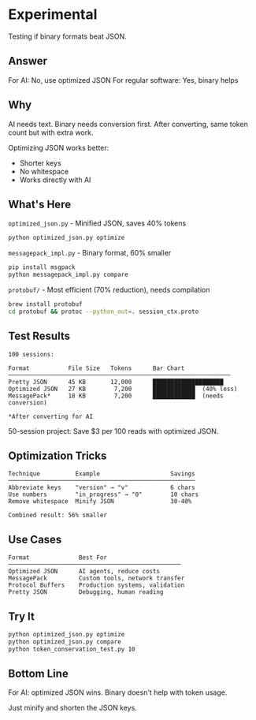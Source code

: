 # Experimental

Testing if binary formats beat JSON.

## Answer

For AI: No, use optimized JSON
For regular software: Yes, binary helps

## Why

AI needs text. Binary needs conversion first. After converting, same token count but with extra work.

Optimizing JSON works better:
- Shorter keys
- No whitespace
- Works directly with AI

## What's Here

`optimized_json.py` - Minified JSON, saves 40% tokens
```bash
python optimized_json.py optimize
```

`messagepack_impl.py` - Binary format, 60% smaller
```bash
pip install msgpack
python messagepack_impl.py compare
```

`protobuf/` - Most efficient (70% reduction), needs compilation
```bash
brew install protobuf
cd protobuf && protoc --python_out=. session_ctx.proto
```

## Test Results

```
100 sessions:

Format           File Size   Tokens      Bar Chart
───────────────────────────────────────────────────────────────
Pretty JSON      45 KB       12,000      ████████████████████
Optimized JSON   27 KB        7,200      ████████████  (40% less)
MessagePack*     18 KB        7,200      ████████████  (needs conversion)

*After converting for AI
```

50-session project: Save $3 per 100 reads with optimized JSON.

## Optimization Tricks

```
Technique          Example                    Savings
─────────────────────────────────────────────────────
Abbreviate keys    "version" → "v"            6 chars
Use numbers        "in_progress" → "0"        10 chars
Remove whitespace  Minify JSON                30-40%

Combined result: 56% smaller
```

## Use Cases

```
Format              Best For
─────────────────────────────────────────────────
Optimized JSON      AI agents, reduce costs
MessagePack         Custom tools, network transfer
Protocol Buffers    Production systems, validation
Pretty JSON         Debugging, human reading
```

## Try It

```bash
python optimized_json.py optimize
python optimized_json.py compare
python token_conservation_test.py 10
```

## Bottom Line

For AI: optimized JSON wins. Binary doesn't help with token usage.

Just minify and shorten the JSON keys.
